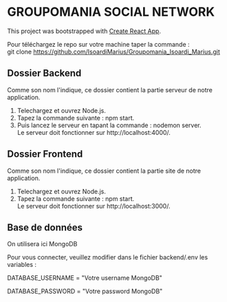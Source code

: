 # GROUPOMANIA SOCIAL NETWORK
This project was bootstrapped with [Create React App](https://github.com/facebook/create-react-app).  

 Pour téléchargez le repo sur votre machine taper la commande :  
 git clone https://github.com/IsoardiMarius/Groupomania_Isoardi_Marius.git
## Dossier Backend


Comme son nom l'indique, ce dossier contient la partie serveur de notre application.

1. Telechargez et ouvrez Node.js.
2. Tapez la commande suivante : npm start.
3. Puis lancez le serveur en tapant la commande : nodemon server. \
Le serveur doit fonctionner sur http://localhost:4000/.
## Dossier Frontend

Comme son nom l'indique, ce dossier contient la partie site de notre application.

1. Telechargez et ouvrez Node.js.
2. Tapez la commande suivante : npm start.  
Le serveur doit fonctionner sur http://localhost:3000/.

## Base de données

 On utilisera ici MongoDB

Pour vous connecter, veuillez modifier dans le fichier backend/.env les variables :  


  DATABASE_USERNAME = "Votre username MongoDB"

  DATABASE_PASSWORD = "Votre password MongoDB"






